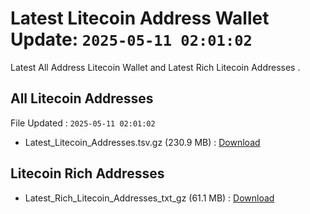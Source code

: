 # Latest Litecoin Address Wallet Update: `2025-05-11 02:01:02`

Latest All Address Litecoin Wallet and Latest Rich Litecoin Addresses .

## All Litecoin Addresses

File Updated : `2025-05-11 02:01:02`

- Latest_Litecoin_Addresses.tsv.gz (230.9 MB) : [Download](https://github.com/Pymmdrza/Rich-Address-Wallet/releases/tag/Litecoin)

## Litecoin Rich Addresses

- Latest_Rich_Litecoin_Addresses_txt_gz (61.1 MB) : [Download](https://github.com/Pymmdrza/Rich-Address-Wallet/releases/tag/Litecoin)
